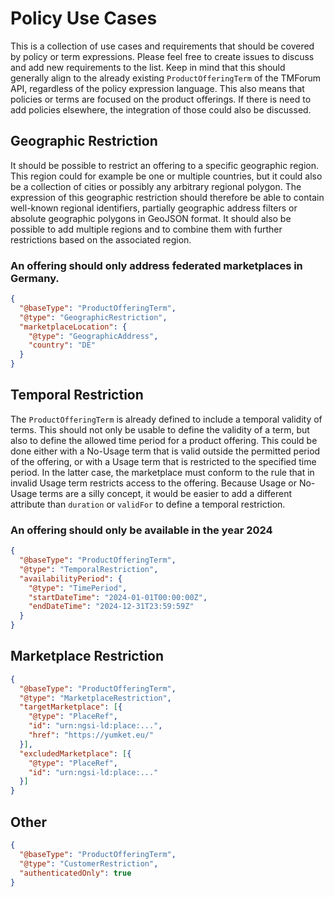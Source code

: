 # Policy Use Cases

This is a collection of use cases and requirements that should be covered by policy or term expressions. Please feel free to create issues to discuss and add new requirements to the list. Keep in mind that this should generally align to the already existing `ProductOfferingTerm` of the TMForum API, regardless of the policy expression language. This also means that policies or terms are focused on the product offerings. If there is need to add policies elsewhere, the integration of those could also be discussed.

## Geographic Restriction

It should be possible to restrict an offering to a specific geographic region. This region could for example be one or multiple countries, but it could also be a collection of cities or possibly any arbitrary regional polygon. The expression of this geographic restriction should therefore be able to contain well-known regional identifiers, partially geographic address filters or absolute geographic polygons in GeoJSON format. It should also be possible to add multiple regions and to combine them with further restrictions based on the associated region.

### An offering should only address federated marketplaces in Germany.

```json
{
  "@baseType": "ProductOfferingTerm",
  "@type": "GeographicRestriction",
  "marketplaceLocation": {
    "@type": "GeographicAddress",
    "country": "DE"
  }
}
```

## Temporal Restriction

The `ProductOfferingTerm` is already defined to include a temporal validity of terms. This should not only be usable to define the validity of a term, but also to define the allowed time period for a product offering. This could be done either with a No-Usage term that is valid outside the permitted period of the offering, or with a Usage term that is restricted to the specified time period. In the latter case, the marketplace must conform to the rule that in invalid Usage term restricts access to the offering. Because Usage or No-Usage terms are a silly concept, it would be easier to add a different attribute than `duration` or `validFor` to define a temporal restriction.

### An offering should only be available in the year 2024

```json
{
  "@baseType": "ProductOfferingTerm",
  "@type": "TemporalRestriction",
  "availabilityPeriod": {
    "@type": "TimePeriod",
    "startDateTime": "2024-01-01T00:00:00Z",
    "endDateTime": "2024-12-31T23:59:59Z"
  }
}
```

## Marketplace Restriction

```json
{
  "@baseType": "ProductOfferingTerm",
  "@type": "MarketplaceRestriction",
  "targetMarketplace": [{
    "@type": "PlaceRef",
    "id": "urn:ngsi-ld:place:...",
    "href": "https://yumket.eu/"
  }],
  "excludedMarketplace": [{
    "@type": "PlaceRef",
    "id": "urn:ngsi-ld:place:..."
  }]
}
```

## Other

```json
{
  "@baseType": "ProductOfferingTerm",
  "@type": "CustomerRestriction",
  "authenticatedOnly": true
}
```